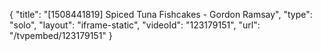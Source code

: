 {
    "title": "[1508441819] Spiced Tuna Fishcakes - Gordon Ramsay",
    "type": "solo",
    "layout": "iframe-static",
    "videoId": "123179151",
    "url": "\/tvpembed\/123179151"
}